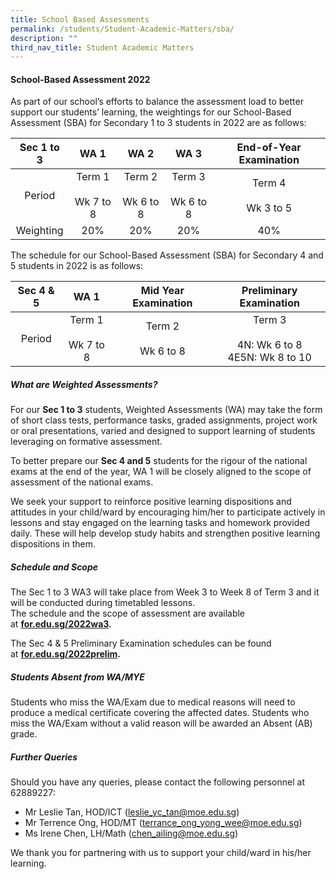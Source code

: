 ```yaml
---
title: School Based Assessments
permalink: /students/Student-Academic-Matters/sba/
description: ""
third_nav_title: Student Academic Matters
---
```

#### **School-Based Assessment 2022**

As part of our school’s efforts to balance the assessment load to better support our students’ learning, the weightings for our School-Based Assessment (SBA) for Secondary 1 to 3 students in 2022 are as follows:

|  Sec 1 to 3 |           WA 1          |           WA 2          |           WA 3          | End-of-Year Examination |
|:-----------:|:-----------------------:|:-----------------------:|:-----------------------:|:-----------------------:|
|    Period   | Term 1<br><br>Wk 7 to 8 | Term 2<br><br>Wk 6 to 8 | Term 3<br><br>Wk 6 to 8 | Term 4<br><br>Wk 3 to 5 |
|  Weighting  |           20%           |           20%           |           20%           |           40%           |

The schedule for our School-Based Assessment (SBA) for Secondary 4 and 5 students in 2022 is as follows:

|  Sec 4 & 5 |           WA 1          |   Mid Year Examination  |             Preliminary Examination             |
|:----------:|:-----------------------:|:-----------------------:|:-----------------------------------------------:|
|   Period   | Term 1<br><br>Wk 7 to 8 | Term 2<br><br>Wk 6 to 8 | Term 3<br><br>4N: Wk 6 to 8<br>4E5N: Wk 8 to 10 |

##### What are Weighted Assessments?

For our **Sec 1 to 3** students, Weighted Assessments (WA) may take the form of short class tests, performance tasks, graded assignments, project work or oral presentations, varied and designed to support learning of students leveraging on formative assessment.

To better prepare our **Sec 4 and 5** students for the rigour of the national exams at the end of the year, WA 1 will be closely aligned to the scope of assessment of the national exams.

We seek your support to reinforce positive learning dispositions and attitudes in your child/ward by encouraging him/her to participate actively in lessons and stay engaged on the learning tasks and homework provided daily. These will help develop study habits and strengthen positive learning dispositions in them.

##### Schedule and Scope

The Sec 1 to 3 WA3 will take place from Week 3 to Week 8 of Term 3 and it will be conducted during timetabled lessons.  
The schedule and the scope of assessment are available at **[for.edu.sg/2022wa3](https://for.edu.sg/2022wa3).**

The Sec 4 & 5 Preliminary Examination schedules can be found at **[for.edu.sg/2022prelim](https://for.edu.sg/2022prelim).**

##### Students Absent from WA/MYE

Students who miss the WA/Exam due to medical reasons will need to produce a medical certificate covering the affected dates. Students who miss the WA/Exam without a valid reason will be awarded an Absent (AB) grade.

##### Further Queries

Should you have any queries, please contact the following personnel at 62889227:

*   Mr Leslie Tan, HOD/ICT ([leslie\_yc\_tan@moe.edu.sg](mailto:leslie_yc_tan@moe.edu.sg))
*   Mr Terrence Ong, HOD/MT ([terrance\_ong\_yong\_wee@moe.edu.sg](mailto:terrance_ong_yong_wee@moe.edu.sg))
*   Ms Irene Chen, LH/Math ([chen\_ailing@moe.edu.sg](mailto:chen_ailing@moe.edu.sg))

We thank you for partnering with us to support your child/ward in his/her learning.